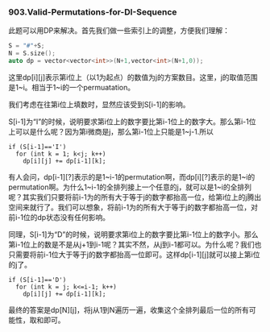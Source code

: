 ### 903.Valid-Permutations-for-DI-Sequence

此题可以用DP来解决。首先我们做一些索引上的调整，方便我们理解：
```cpp
S = "#"+S;
N = S.size();
auto dp = vector<vector<int>>(N+1,vector<int>(N+1,0));
```
这里dp[i][j]表示第i位上（以1为起点）的数值为j的方案数目。这里，j的取值范围是1~i。相当于1~i的一个permuatation。

我们考虑在往第i位上填数时，显然应该受到S[i-1]的影响。

S[i-1]为“I”的时候，说明要求第i位上的数字要比第i-1位上的数字大。那么第i-1位上可以是什么呢？因为第i微商是j，那么第i-1位上只能是1~j-1.所以
```
if (S[i-1]=='I')
  for (int k = 1; k<j; k++)
    dp[i][j] += dp[i-1][k];
```
有人会问，dp[i-1][?]表示的是1\~i-1的permutation啊，而dp[i][?]表示的是1\~i的permutation啊。为什么1\~i-1的全排列接上一个任意的j，就可以是1\~i的全排列呢？其实我们只要将前i-1为的所有大于等于j的数字都抬高一位，给第i位上的j腾出空间来就行了。我们可以想象，将前i-1为的所有大于等于j的数字都抬高一位，对前i-1位的dp状态没有任何影响。

同理，S[i-1]为“D”的时候，说明要求第i位上的数字要比第i-1位上的数字小。那么第i-1位上的数是不是从j+1到i-1呢？其实不然，从j到i-1都可以。为什么呢？我们也只需要将前i-1位大于等于j的数字都抬高一位即可。这样dp[i-1][j]就可以接上第i位的j了。
```
if (S[i-1]=='D')
  for (int k = j; k<=i-1; k++)
    dp[i][j] += dp[i-1][k];
```
最终的答案是dp[N][j]，将j从1到N遍历一遍，收集这个全排列最后一位的所有可能性，取和即可。

